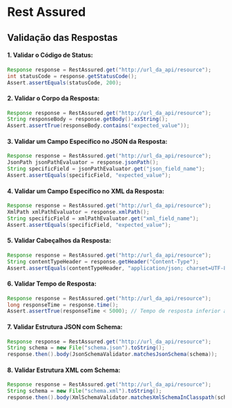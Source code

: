 # Rest Assured

## Validação das Respostas

#### 1. Validar o Código de Status:

```java
Response response = RestAssured.get("http://url_da_api/resource");
int statusCode = response.getStatusCode();
Assert.assertEquals(statusCode, 200);
```

#### 2. Validar o Corpo da Resposta:

```java
Response response = RestAssured.get("http://url_da_api/resource");
String responseBody = response.getBody().asString();
Assert.assertTrue(responseBody.contains("expected_value"));
```

#### 3. Validar um Campo Específico no JSON da Resposta:

```java
Response response = RestAssured.get("http://url_da_api/resource");
JsonPath jsonPathEvaluator = response.jsonPath();
String specificField = jsonPathEvaluator.get("json_field_name");
Assert.assertEquals(specificField, "expected_value");
```

#### 4. Validar um Campo Específico no XML da Resposta:

```java
Response response = RestAssured.get("http://url_da_api/resource");
XmlPath xmlPathEvaluator = response.xmlPath();
String specificField = xmlPathEvaluator.get("xml_field_name");
Assert.assertEquals(specificField, "expected_value");
```

#### 5. Validar Cabeçalhos da Resposta:

```java
Response response = RestAssured.get("http://url_da_api/resource");
String contentTypeHeader = response.getHeader("Content-Type");
Assert.assertEquals(contentTypeHeader, "application/json; charset=UTF-8");
```

#### 6. Validar Tempo de Resposta:

```java
Response response = RestAssured.get("http://url_da_api/resource");
long responseTime = response.time();
Assert.assertTrue(responseTime < 5000); // Tempo de resposta inferior a 5 segundos
```

#### 7. Validar Estrutura JSON com Schema:

```java
Response response = RestAssured.get("http://url_da_api/resource");
String schema = new File("schema.json").toString();
response.then().body(JsonSchemaValidator.matchesJsonSchema(schema));
```

#### 8. Validar Estrutura XML com Schema:

```java
Response response = RestAssured.get("http://url_da_api/resource");
String schema = new File("schema.xml").toString();
response.then().body(XmlSchemaValidator.matchesXmlSchemaInClasspath(schema));
```